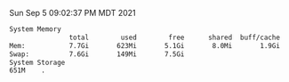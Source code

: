 Sun Sep  5 09:02:37 PM MDT 2021
```bash
System Memory
               total        used        free      shared  buff/cache   available
Mem:           7.7Gi       623Mi       5.1Gi       8.0Mi       1.9Gi       6.7Gi
Swap:          7.6Gi       149Mi       7.5Gi
System Storage
651M	.
```
